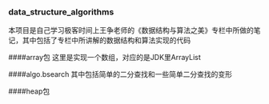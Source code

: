 ### data_structure_algorithms
本项目是自己学习极客时间上王争老师的《数据结构与算法之美》专栏中所做的笔记，其中包括了专栏中所讲解的数据结构和算法实现的代码

####array包
这里是实现一个数组，对应的是JDK里ArrayList

####algo.bsearch
其中包括简单的二分查找和一些简单二分查找的变形

####heap包



